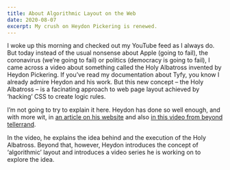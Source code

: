 ```yaml
---
title: About Algorithmic Layout on the Web
date: 2020-08-07
excerpt: My crush on Heydon Pickering is renewed.
---
```

<span class="dropcap">I</span> woke up this morning and checked out my YouTube feed as I always do. But today instead of the usual nonsense about Apple (going to fail), the coronavirus (we’re going to fail) or politics (democracy is going to fail), I came across a video about something called the Holy Albatross invented by Heydon Pickering. If you’ve read my documentation about Tyfy, you know I already admire Heydon and his work. But this new concept – the Holy Albatross – is a facinating approach to web page layout achieved by ‘hacking’ CSS to create logic rules.

I’m not going to try to explain it here. Heydon has done so well enough, and with more wit, in [an article on his website](https://heydonworks.com/article/the-flexbox-holy-albatross/) and also [in this video from beyond tellerrand](https://www.youtube.com/watch?v=Rf09FFZYwoo).

In the video, he explains the idea behind and the execution of the Holy Albatross. Beyond that, however, Heydon introduces the concept of ‘algorithmic’ layout and introduces a video series he is working on to explore the idea. 